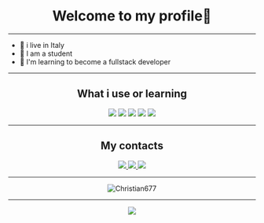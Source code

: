 <h1 align="center">Welcome to my profile👋</h1>

<hr>
  <ul>
  <li> 🏡 i live in Italy </li>
  <li> 🏫 I am a student </li>
  <li>🔭 I'm learning to become a fullstack developer
 </li>
  </ul>
 <hr>

<h2 align="center"> What i use or learning</h2>
<p align="center">
<img src="https://img.shields.io/badge/JavaScript-orange?style=for-the-badge&logo=javascript&logoColor=white" />
<img src="https://img.shields.io/badge/PHP-777BB4?style=for-the-badge&logo=php&logoColor=white" /> 
<img src="https://img.shields.io/badge/Node.js-43853D?style=for-the-badge&logo=node.js&logoColor=white" />
<img src="https://img.shields.io/badge/HTML-d94c0f?style=for-the-badge&logo=html5&logoColor=orange" />
<img src=https://img.shields.io/badge/CSS-0025FF?style=for-the-badge&logo=html5&logoColor=white />
</p>
<hr>

<h2 align='center'>My contacts</h2>
<p align='center'>
<a href="https://t.me/Christian67">
<img src=https://img.shields.io/badge/Telegram-0033ff?style=for-the-badge&logo=telegram&logoColor=white/>
</a>
<a href='https://stackoverflow.com/users/17805233/christian677'>
<img src=https://img.shields.io/badge/STACKOVERFLOW-fc7703?style=for-the-badge&logo=stackoverflow&logoColor=white />
</a>
<a href='mailto:christiancontactsit@gmail.com'>
<img src=https://img.shields.io/badge/EMAIL-eb3434?style=for-the-badge&logo=gmail&logoColor=white />
</a>
</p>
<hr>
<p align="center"><img src="https://github-readme-stats.vercel.app/api?username=Christian677&show_icons=true&count_private=true&" alt="Christian677" /></p>
<hr>
<p align="center"><img src="https://github-readme-stats.vercel.app/api/top-langs/?username=Christian677&layout=compact&theme=chartreuse-dark&langs_count=8" /></p>




